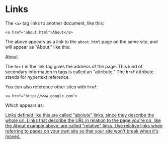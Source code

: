 # Links

The `<a>` tag links to another document, like this:

```
<a href="about.html">About</a>
```

The above appears as a link to the `about.html` page on the same site, and will appear as "About," like this:

[About](about.html)  

The `href` in the link tag gives the address of the page. This kind of secondary information in tags is called an "attribute." The `href` attribute stands for hypertext reference. 

You can also reference other sites with `href`:

```
<a href="http://www.google.com">
```

Which appears as:

<a href="http://www.google.com">

Links defined like this are called "abolute" links, since they describe the whole url. Links that describe the URL in relation to the page you're on, like the About example above, are called "relative" links. Use relative links when referring to pages on your own site so that your site won't break when it's moved.
